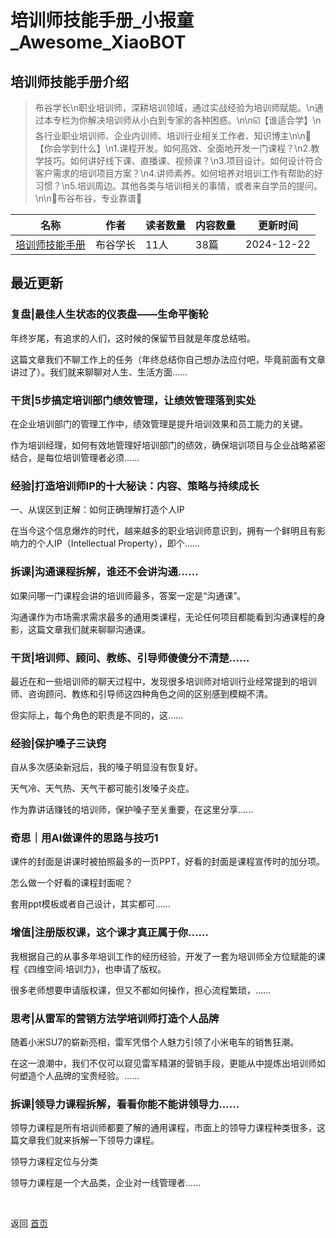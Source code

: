 # 培训师技能手册_小报童_Awesome_XiaoBOT

## 培训师技能手册介绍
> 布谷学长\n职业培训师，深耕培训领域，通过实战经验为培训师赋能。\n通过本专栏为你解决培训师从小白到专家的各种困惑。\n\n☑️【谁适合学】\n各行业职业培训师、企业内训师、培训行业相关工作者、知识博主\n\n💯【你会学到什么】\n1.课程开发。如何高效、全面地开发一门课程？\n2.教学技巧。如何讲好线下课、直播课、视频课？\n3.项目设计。如何设计符合客户需求的培训项目方案？\n4.讲师素养。如何培养对培训工作有帮助的好习惯？\n5.培训周边。其他各类与培训相关的事情，或者来自学员的提问。\n\n🎉布谷布谷，专业靠谱🎊  
  


|名称|作者|读者数量|内容数量|更新时间|
|---|---|---|---|---|
|[培训师技能手册](https://xiaobot.net/p/BUGUTTT?refer=0b133df9-27dc-423b-8101-639049001c13)|布谷学长|11人|38篇|2024-12-22|

## 最近更新
### 复盘|最佳人生状态的仪表盘——生命平衡轮

年终岁尾，有追求的人们，这时候的保留节目就是年度总结啦。

这篇文章我们不聊工作上的任务（年终总结你自己想办法应付吧，毕竟前面有文章讲过了）。我们就来聊聊对人生、生活方面......

### 干货|5步搞定培训部门绩效管理，让绩效管理落到实处

在企业培训部门的管理工作中，绩效管理是提升培训效果和员工能力的关键。

作为培训经理，如何有效地管理好培训部门的绩效，确保培训项目与企业战略紧密结合，是每位培训管理者必须......

### 经验|打造培训师IP的十大秘诀：内容、策略与持续成长

一、从误区到正解：如何正确理解打造个人IP

在当今这个信息爆炸的时代，越来越多的职业培训师意识到，拥有一个鲜明且有影响力的个人IP（Intellectual Property），即个......

### 拆课|沟通课程拆解，谁还不会讲沟通……

如果问哪一门课程会讲的培训师最多，答案一定是“沟通课”。

沟通课作为市场需求需求最多的通用类课程，无论任何项目都能看到沟通课程的身影，这篇文章我们就来聊聊沟通课。

### 干货|培训师、顾问、教练、引导师傻傻分不清楚……

最近在和一些培训师的聊天过程中，发现很多培训师对培训行业经常提到的培训师、咨询顾问、教练和引导师这四种角色之间的区别感到模糊不清。

但实际上，每个角色的职责是不同的，这......

### 经验|保护嗓子三诀窍

自从多次感染新冠后，我的嗓子明显没有恢复好。

天气冷、天气热、天气干都可能引发嗓子炎症。

作为靠讲话赚钱的培训师，保护嗓子至关重要，在这里分享......

### 奇思｜用AI做课件的思路与技巧1

课件的封面是讲课时被拍照最多的一页PPT，好看的封面是课程宣传时的加分项。

怎么做一个好看的课程封面呢？

套用ppt模板或者自己设计，其实都可......

### 增值|注册版权课，这个课才真正属于你……

我根据自己的从事多年培训工作的经历经验，开发了一套为培训师全方位赋能的课程《四维空间·培训力》，也申请了版权。

很多老师想要申请版权课，但又不都如何操作，担心流程繁琐，......

### 思考|从雷军的营销方法学培训师打造个人品牌

随着小米SU7的崭新亮相，雷军凭借个人魅力引领了小米电车的销售狂潮。

在这一浪潮中，我们不仅可以窥见雷军精湛的营销手段，更能从中提炼出培训师如何塑造个人品牌的宝贵经验。......

### 拆课|领导力课程拆解，看看你能不能讲领导力……

领导力课程是所有培训师都要了解的通用课程，市面上的领导力课程种类很多，这篇文章我们就来拆解一下领导力课程。

领导力课程定位与分类

领导力课程是一个大品类，企业对一线管理者......


<a href="https://github.com/Reno9527/awesome-xiaobot" style="color: white; text-decoration: none;">awesome-xiaobot</a>

返回 [首页](../README.md)
